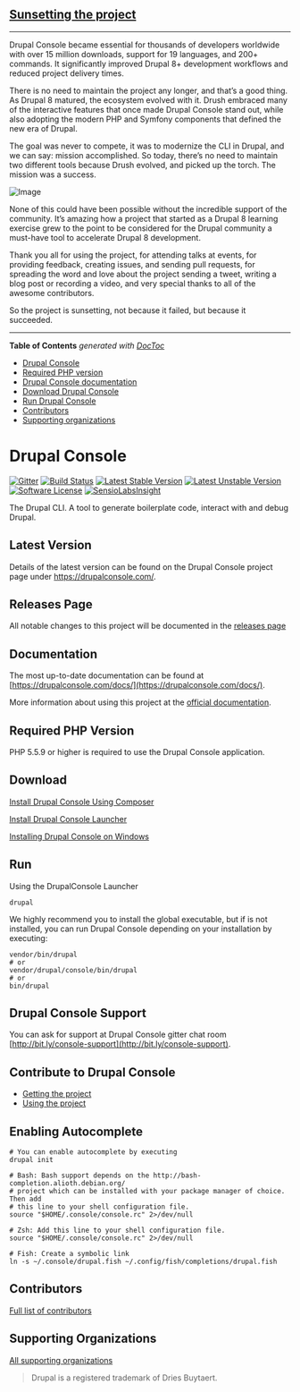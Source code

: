 <!-- START doctoc generated TOC please keep comment here to allow auto update -->
<!-- DON'T EDIT THIS SECTION, INSTEAD RE-RUN doctoc TO UPDATE -->


## [Sunsetting the project](https://github.com/hechoendrupal/drupal-console/issues/4350)

---

Drupal Console became essential for thousands of developers worldwide with over 15 million downloads, support for 19 languages, and 200+ commands. It significantly improved Drupal 8+ development workflows and reduced project delivery times. 

There is no need to maintain the project any longer, and that’s a good thing. As Drupal 8 matured, the ecosystem evolved with it. Drush embraced many of the interactive features that once made Drupal Console stand out, while also adopting the modern PHP and Symfony components that defined the new era of Drupal. 

The goal was never to compete, it was to modernize the CLI in Drupal, and we can say: mission accomplished. So today, there’s no need to maintain two different tools because Drush evolved, and picked up the torch. The mission was a success.

![Image](https://github.com/user-attachments/assets/27bae7b1-be7c-4a04-abf1-10d9837c1a33)


None of this could have been possible without the incredible support of the community. It’s amazing how a project that started as a Drupal 8 learning exercise grew to the point to be considered for the Drupal community a must-have tool to accelerate Drupal 8 development.

Thank you all for using the project, for attending talks at events, for providing feedback, creating issues, and sending pull requests, for spreading the word and love about the project sending a tweet, writing a blog post or recording a video, and very special thanks to all of the awesome contributors.

So the project is sunsetting, not because it failed, but because it succeeded.

--- 

**Table of Contents**  *generated with [DocToc](https://github.com/thlorenz/doctoc)*

  - [Drupal Console](#drupal-console)
  - [Required PHP version](#required-php-version)
  - [Drupal Console documentation](#documentation)
  - [Download Drupal Console](#download)
  - [Run Drupal Console](#run)
  - [Contributors](#contributors)
  - [Supporting organizations](#supporting-organizations)

<!-- END doctoc generated TOC please keep comment here to allow auto update -->

Drupal Console
=============================================

[![Gitter](https://badges.gitter.im/Join%20Chat.svg)](https://gitter.im/hechoendrupal/DrupalConsole)
[![Build Status](https://travis-ci.org/hechoendrupal/drupal-console.svg?branch=master)](https://travis-ci.org/hechoendrupal/drupal-console)
[![Latest Stable Version](https://poser.pugx.org/drupal/console/v/stable.svg)](https://packagist.org/packages/drupal/console)
[![Latest Unstable Version](https://poser.pugx.org/drupal/console/v/unstable.svg)](https://packagist.org/packages/drupal/console)
[![Software License](https://img.shields.io/badge/license-GPL%202.0+-blue.svg)](https://packagist.org/packages/drupal/console)
[![SensioLabsInsight](https://insight.sensiolabs.com/projects/d0f089ff-a6e9-4ba4-b353-cb68173c7d90/mini.png)](https://insight.sensiolabs.com/projects/d0f089ff-a6e9-4ba4-b353-cb68173c7d90)

The Drupal CLI. A tool to generate boilerplate code, interact with and debug Drupal.

## Latest Version
Details of the latest version can be found on the Drupal Console project page under https://drupalconsole.com/.

## Releases Page
All notable changes to this project will be documented in the [releases page](https://github.com/hechoendrupal/DrupalConsole/releases)

## Documentation
The most up-to-date documentation can be found at [https://drupalconsole.com/docs/](https://drupalconsole.com/docs/).

More information about using this project at the [official documentation](https://drupalconsole.com/docs/en/using/project).

## Required PHP Version
PHP 5.5.9 or higher is required to use the Drupal Console application.

## Download 

[Install Drupal Console Using Composer](https://drupalconsole.com/docs/en/getting/composer)

[Install Drupal Console Launcher](https://drupalconsole.com/docs/en/getting/launcher)

[Installing Drupal Console on Windows](https://drupalconsole.com/docs/en/getting/windows)

## Run
Using the DrupalConsole Launcher
```
drupal
``` 

We highly recommend you to install the global executable, but if is not installed, you can run Drupal Console depending on your installation by executing:

```
vendor/bin/drupal
# or
vendor/drupal/console/bin/drupal
# or
bin/drupal
```

## Drupal Console Support
You can ask for support at Drupal Console gitter chat room [http://bit.ly/console-support](http://bit.ly/console-support).

## Contribute to Drupal Console
* [Getting the project](https://drupalconsole.com/docs/en/getting/project)
* [Using the project](https://drupalconsole.com/docs/en/using/project)

## Enabling Autocomplete
```
# You can enable autocomplete by executing
drupal init

# Bash: Bash support depends on the http://bash-completion.alioth.debian.org/
# project which can be installed with your package manager of choice. Then add
# this line to your shell configuration file.
source "$HOME/.console/console.rc" 2>/dev/null

# Zsh: Add this line to your shell configuration file.
source "$HOME/.console/console.rc" 2>/dev/null

# Fish: Create a symbolic link
ln -s ~/.console/drupal.fish ~/.config/fish/completions/drupal.fish
```

## Contributors

[Full list of contributors](https://drupalconsole.com/contributors)

## Supporting Organizations

[All supporting organizations](https://drupalconsole.com/supporting-organizations)

> Drupal is a registered trademark of Dries Buytaert.
